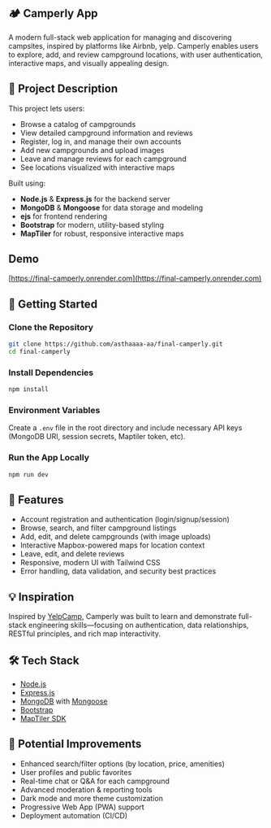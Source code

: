 ## 🏕️ Camperly App

A modern full-stack web application for managing and discovering campsites, inspired by platforms like Airbnb, yelp. Camperly enables users to explore, add, and review campground locations, with user authentication, interactive maps, and visually appealing design.

## 🔗 Project Description

This project lets users:

- Browse a catalog of campgrounds
- View detailed campground information and reviews
- Register, log in, and manage their own accounts
- Add new campgrounds and upload images
- Leave and manage reviews for each campground
- See locations visualized with interactive maps

Built using:

- **Node.js** & **Express.js** for the backend server
- **MongoDB** & **Mongoose** for data storage and modeling
- **ejs** for frontend rendering
- **Bootstrap** for modern, utility-based styling
- **MapTiler** for robust, responsive interactive maps

## Demo

[https://final-camperly.onrender.com](https://final-camperly.onrender.com)

## 🚀 Getting Started

### Clone the Repository

```bash
git clone https://github.com/asthaaaa-aa/final-camperly.git
cd final-camperly
```

### Install Dependencies

```bash
npm install
```

### Environment Variables

Create a `.env` file in the root directory and include necessary API keys (MongoDB URI, session secrets, Maptiler token, etc).

### Run the App Locally

```bash
npm run dev
```

## 🧩 Features

- Account registration and authentication (login/signup/session)
- Browse, search, and filter campground listings
- Add, edit, and delete campgrounds (with image uploads)
- Interactive Mapbox-powered maps for location context
- Leave, edit, and delete reviews
- Responsive, modern UI with Tailwind CSS
- Error handling, data validation, and security best practices

## 💡 Inspiration

Inspired by [YelpCamp](https://www.yelpcamp.com/), Camperly was built to learn and demonstrate full-stack engineering skills—focusing on authentication, data relationships, RESTful principles, and rich map interactivity.

## 🛠 Tech Stack

- [Node.js](https://nodejs.org/)
- [Express.js](https://expressjs.com/)
- [MongoDB](https://www.mongodb.com/) with [Mongoose](https://mongoosejs.com/)
- [Bootstrap](https://getbootstrap.com/)
- [MapTiler SDK](https://docs.maptiler.com/sdk-js/)

## 🧪 Potential Improvements

- Enhanced search/filter options (by location, price, amenities)
- User profiles and public favorites
- Real-time chat or Q&A for each campground
- Advanced moderation & reporting tools
- Dark mode and more theme customization
- Progressive Web App (PWA) support
- Deployment automation (CI/CD)

